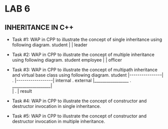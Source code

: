 # LAB 6
## INHERITANCE IN C++

* Task #1:
WAP in CPP to illustrate the concept of single inheritance using following diagram.
                                     student
                                        |
                                        |
                                      leader

* Task #2:
WAP in CPP to illustrate the concept of multiple inheritance using following diagram.
                                 student   employee
                                       |   |
                                      officer

* Task #3:
WAP in CPP to illustrate the concept of multipath inheritance and virtual base class using following
diagram.
                                         student
                         |----------------| . |------------------|
                     internal               .                 external
                         |_________________ . ___________________|     
                                          | . |
                                          result

* Task #4:
WAP in CPP to illustrate the concept of constructor and destructor invocation in single inheritance.

* Task #5:
WAP in CPP to illustrate the concept of constructor and destructor invocation in multiple inheritance.
